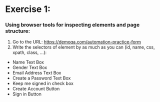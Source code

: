 # Exercise 1: 
### Using browser tools for inspecting elements and page structure:
1. Go to the URL: https://demoqa.com/automation-practice-form
2. Write the selectors of element by as much as you can (id, name, css, xpath, class, …):
- Name Text Box
- Gender Text Box
- Email Address Text Box
- Create a Password Text Box
- Keep me signed in check box
- Create Account Button
- Sign in Button
